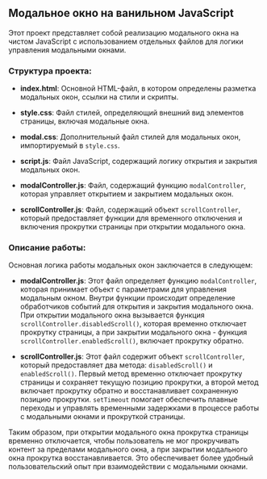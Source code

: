 ## Модальное окно на ванильном JavaScript

Этот проект представляет собой реализацию модального окна на чистом JavaScript с использованием отдельных файлов для логики управления модальными окнами.

### Структура проекта:

- **index.html**: Основной HTML-файл, в котором определены разметка модальных окон, ссылки на стили и скрипты.
  
- **style.css**: Файл стилей, определяющий внешний вид элементов страницы, включая модальные окна.

- **modal.css**: Дополнительный файл стилей для модальных окон, импортируемый в `style.css`.

- **script.js**: Файл JavaScript, содержащий логику открытия и закрытия модальных окон.

- **modalController.js**: Файл, содержащий функцию `modalController`, которая управляет открытием и закрытием модальных окон.

- **scrollController.js**: Файл, содержащий объект `scrollController`, который предоставляет функции для временного отключения и включения прокрутки страницы при открытии модального окна.

### Описание работы:

Основная логика работы модальных окон заключается в следующем:

- **modalController.js**: Этот файл определяет функцию `modalController`, которая принимает объект с параметрами для управления модальным окном. Внутри функции происходит определение обработчиков событий для открытия и закрытия модального окна. При открытии модального окна вызывается функция `scrollController.disabledScroll()`, которая временно отключает прокрутку страницы, а при закрытии модального окна - функция `scrollController.enabledScroll()`, включает прокрутку обратно.

- **scrollController.js**: Этот файл содержит объект `scrollController`, который предоставляет два метода: `disabledScroll()` и `enabledScroll()`. Первый метод временно отключает прокрутку страницы и сохраняет текущую позицию прокрутки, а второй метод включает прокрутку обратно и восстанавливает сохраненную позицию прокрутки. `setTimeout` помогает обеспечить плавные переходы и управлять временными задержками в процессе работы с модальными окнами и прокруткой страницы.

Таким образом, при открытии модального окна прокрутка страницы временно отключается, чтобы пользователь не мог прокручивать контент за пределами модального окна, а при закрытии модального окна прокрутка восстанавливается. Это обеспечивает более удобный пользовательский опыт при взаимодействии с модальными окнами.

